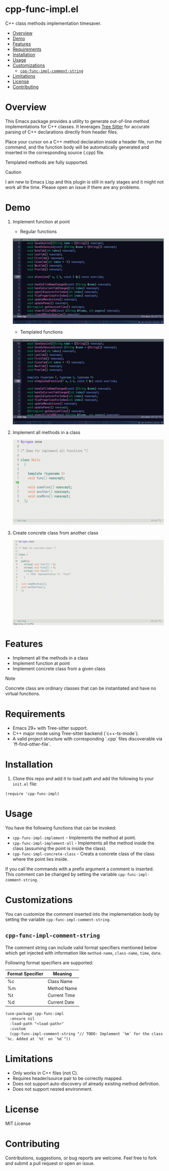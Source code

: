 # cpp-func-impl.el

C++ class methods implementation timesaver.

- [Overview](#overview)
- [Demo](#demo)
- [Features](#features)
- [Requirements](#requirements)
- [Installation](#installation)
- [Usage](#usage)
- [Customizations](#customizations)
  - [`cpp-func-impl-comment-string`](#cpp-func-impl-comment-string)
- [Limitations](#limitations)
- [License](#license)
- [Contributing](#contributing)

# Overview

This Emacs package provides a utility to generate out-of-line method implementations for C++ classes. It leverages [Tree Sitter](https:tree-sitter.github.io/tree-sitter/) for accurate parsing of C++ declarations directly from header files.

Place your cursor on a C++ method declaration inside a header file, run the command, and the function body will be automatically generated and inserted in the corresponding source (.cpp) file.

Templated methods are fully supported.

> [!CAUTION]
> I am new to Emacs Lisp and this plugin is still in early stages and it might not work all the time.
> Please open an issue if there are any problems.

# Demo

1. Implement function at point

    -   Regular functions

    ![img](images/regular.gif)

    -   Templated functions

    ![img](images/templated.gif)

2. Implement all methods in a class

   ![img](images/implement-all.gif)

3. Create concrete class from another class

   ![img](images/concrete-class.gif)


# Features

+ Implement all the methods in a class
+ Implement function at point
+ Implement concrete class from a given class

> [!NOTE]
> Concrete class are ordinary classes that can be instantiated and have no virtual functions.

# Requirements

-   Emacs 29+ with Tree-sitter support.
-   C++ major mode using Tree-sitter backend (\`c++-ts-mode\`).
-   A valid project structure with corresponding \`.cpp\` files discoverable via \`ff-find-other-file\`.

# Installation

1. Clone this repo and add it to load path and add the following to your ``init.el`` file:

```elisp
(require 'cpp-func-impl)
```

# Usage

You have the following functions that can be invoked:

+ `cpp-func-impl-implement` - Implements the method at point.
+ `cpp-func-impl-implement-all` - Implements all the method inside the class (assuming the point is inside the class).
+ `cpp-func-impl-concrete-class` - Creats a concrete class of the class where the point lies inside.

If you call the commands with a prefix argument a comment is inserted.
This comment can be changed by setting the variable
`cpp-func-impl-comment-string`.

# Customizations

You can customize the comment inserted into the implementation body by setting the variable `cpp-func-impl-comment-string`.

## `cpp-func-impl-comment-string`

The comment string can include valid format specifiers mentioned below which get injected with information like `method-name`, `class-name`, `time`, `date`.

Following format specifiers are supported:

| Format Specifier | Meaning      |
|------------------|--------------|
| %c               | Class Name   |
| %m               | Method Name  |
| %t               | Current Time |
| %d               | Current Date |

```elisp
(use-package cpp-func-impl
  :ensure nil
  :load-path "<load-path>"
  :custom
  (cpp-func-impl-comment-string "// TODO: Implement `%m` for the class `%c. Added at `%t` on `%d`"))
```

# Limitations

-   Only works in C++ files (not C).
-   Requires header/source pair to be correctly mapped.
-   Does not support auto-discovery of already existing method definition.
-   Does not support nested environment.

# License

MIT License

# Contributing

Contributions, suggestions, or bug reports are welcome. Feel free to fork and submit a pull request or open an issue.
